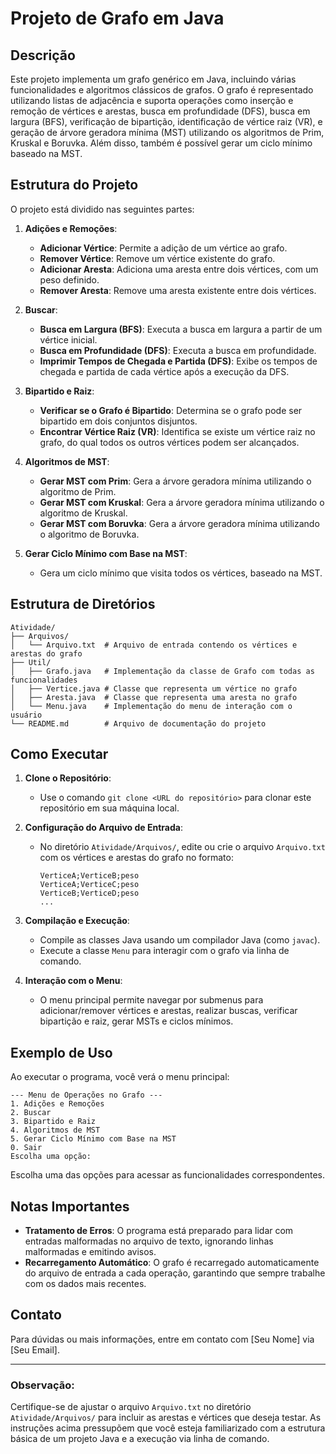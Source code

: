 # Projeto de Grafo em Java

## Descrição

Este projeto implementa um grafo genérico em Java, incluindo várias funcionalidades e algoritmos clássicos de grafos. O grafo é representado utilizando listas de adjacência e suporta operações como inserção e remoção de vértices e arestas, busca em profundidade (DFS), busca em largura (BFS), verificação de bipartição, identificação de vértice raiz (VR), e geração de árvore geradora mínima (MST) utilizando os algoritmos de Prim, Kruskal e Boruvka. Além disso, também é possível gerar um ciclo mínimo baseado na MST.

## Estrutura do Projeto

O projeto está dividido nas seguintes partes:

1. **Adições e Remoções**:
   - **Adicionar Vértice**: Permite a adição de um vértice ao grafo.
   - **Remover Vértice**: Remove um vértice existente do grafo.
   - **Adicionar Aresta**: Adiciona uma aresta entre dois vértices, com um peso definido.
   - **Remover Aresta**: Remove uma aresta existente entre dois vértices.

2. **Buscar**:
   - **Busca em Largura (BFS)**: Executa a busca em largura a partir de um vértice inicial.
   - **Busca em Profundidade (DFS)**: Executa a busca em profundidade.
   - **Imprimir Tempos de Chegada e Partida (DFS)**: Exibe os tempos de chegada e partida de cada vértice após a execução da DFS.

3. **Bipartido e Raiz**:
   - **Verificar se o Grafo é Bipartido**: Determina se o grafo pode ser bipartido em dois conjuntos disjuntos.
   - **Encontrar Vértice Raiz (VR)**: Identifica se existe um vértice raiz no grafo, do qual todos os outros vértices podem ser alcançados.

4. **Algoritmos de MST**:
   - **Gerar MST com Prim**: Gera a árvore geradora mínima utilizando o algoritmo de Prim.
   - **Gerar MST com Kruskal**: Gera a árvore geradora mínima utilizando o algoritmo de Kruskal.
   - **Gerar MST com Boruvka**: Gera a árvore geradora mínima utilizando o algoritmo de Boruvka.

5. **Gerar Ciclo Mínimo com Base na MST**:
   - Gera um ciclo mínimo que visita todos os vértices, baseado na MST.

## Estrutura de Diretórios

```
Atividade/
├── Arquivos/
│   └── Arquivo.txt  # Arquivo de entrada contendo os vértices e arestas do grafo
├── Util/
│   ├── Grafo.java   # Implementação da classe de Grafo com todas as funcionalidades
│   ├── Vertice.java # Classe que representa um vértice no grafo
│   ├── Aresta.java  # Classe que representa uma aresta no grafo
│   └── Menu.java    # Implementação do menu de interação com o usuário
└── README.md        # Arquivo de documentação do projeto
```

## Como Executar

1. **Clone o Repositório**:
   - Use o comando `git clone <URL do repositório>` para clonar este repositório em sua máquina local.

2. **Configuração do Arquivo de Entrada**:
   - No diretório `Atividade/Arquivos/`, edite ou crie o arquivo `Arquivo.txt` com os vértices e arestas do grafo no formato:
     ```
     VerticeA;VerticeB;peso
     VerticeA;VerticeC;peso
     VerticeB;VerticeD;peso
     ...
     ```

3. **Compilação e Execução**:
   - Compile as classes Java usando um compilador Java (como `javac`).
   - Execute a classe `Menu` para interagir com o grafo via linha de comando.

4. **Interação com o Menu**:
   - O menu principal permite navegar por submenus para adicionar/remover vértices e arestas, realizar buscas, verificar bipartição e raiz, gerar MSTs e ciclos mínimos.

## Exemplo de Uso

Ao executar o programa, você verá o menu principal:

```
--- Menu de Operações no Grafo ---
1. Adições e Remoções
2. Buscar
3. Bipartido e Raiz
4. Algoritmos de MST
5. Gerar Ciclo Mínimo com Base na MST
0. Sair
Escolha uma opção:
```

Escolha uma das opções para acessar as funcionalidades correspondentes.

## Notas Importantes

- **Tratamento de Erros**: O programa está preparado para lidar com entradas malformadas no arquivo de texto, ignorando linhas malformadas e emitindo avisos.
- **Recarregamento Automático**: O grafo é recarregado automaticamente do arquivo de entrada a cada operação, garantindo que sempre trabalhe com os dados mais recentes.

## Contato

Para dúvidas ou mais informações, entre em contato com [Seu Nome] via [Seu Email].

---

### Observação:

Certifique-se de ajustar o arquivo `Arquivo.txt` no diretório `Atividade/Arquivos/` para incluir as arestas e vértices que deseja testar. As instruções acima pressupõem que você esteja familiarizado com a estrutura básica de um projeto Java e a execução via linha de comando. 

